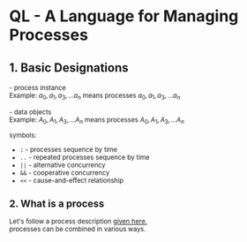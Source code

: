 # QL - A Language for Managing Processes

## 1. Basic Designations
<small letters> - process instance<br/>
Example: $a_0, a_1, a_3, ... a_n$ means processes $a_0, a_1, a_3, ... a_n$<br/>

<capital letters> - data objects<br/>
Example: $A_0, A_1, A_3, ... A_n$ means processes $A_0, A_1, A_3, ... A_n$<br/>

symbols:<br/>
- `;` - processes sequence by time
- `..` - repeated processes sequence by time
- `||` - alternative concurrency
- `&&` - cooperative concurrency
- `<<` - cause-and-effect relationship

## 2. What is a process
Let's follow a process description <a href="https://en.wikipedia.org/wiki/Process">given here.</a><br/>
processes can be combined in various ways. 
